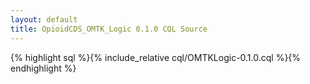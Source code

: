 ```yaml
---
layout: default
title: OpioidCDS_OMTK_Logic 0.1.0 CQL Source
---
```


{% highlight sql %}{% include_relative cql/OMTKLogic-0.1.0.cql %}{% endhighlight %}
